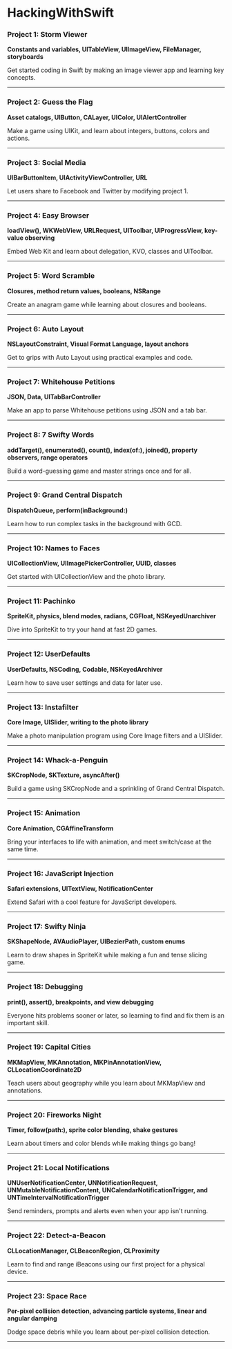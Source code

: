 # HackingWithSwift

### Project 1: Storm Viewer 
**Constants and variables, UITableView, UIImageView, FileManager, storyboards**

Get started coding in Swift by making an image viewer app and learning key concepts.

---

### Project 2: Guess the Flag
**Asset catalogs, UIButton, CALayer, UIColor, UIAlertController**

Make a game using UIKit, and learn about integers, buttons, colors and actions.

---

### Project 3: Social Media
**UIBarButtonItem, UIActivityViewController, URL**

Let users share to Facebook and Twitter by modifying project 1.

---

### Project 4: Easy Browser
**loadView(), WKWebView, URLRequest, UIToolbar, UIProgressView, key-value observing**

Embed Web Kit and learn about delegation, KVO, classes and UIToolbar.

---

### Project 5: Word Scramble
**Closures, method return values, booleans, NSRange**

Create an anagram game while learning about closures and booleans.

---

### Project 6: Auto Layout
**NSLayoutConstraint, Visual Format Language, layout anchors**

Get to grips with Auto Layout using practical examples and code.

---

### Project 7: Whitehouse Petitions
**JSON, Data, UITabBarController**

Make an app to parse Whitehouse petitions using JSON and a tab bar.

---

### Project 8: 7 Swifty Words
**addTarget(), enumerated(), count(), index(of:), joined(), property observers, range operators**

Build a word-guessing game and master strings once and for all.

---

### Project 9: Grand Central Dispatch
**DispatchQueue, perform(inBackground:)**

Learn how to run complex tasks in the background with GCD.

---

### Project 10: Names to Faces
**UICollectionView, UIImagePickerController, UUID, classes**

Get started with UICollectionView and the photo library.

---

### Project 11: Pachinko
**SpriteKit, physics, blend modes, radians, CGFloat, NSKeyedUnarchiver**

Dive into SpriteKit to try your hand at fast 2D games.

---

### Project 12: UserDefaults
**UserDefaults, NSCoding, Codable, NSKeyedArchiver**

Learn how to save user settings and data for later use.

---

### Project 13: Instafilter
**Core Image, UISlider, writing to the photo library**

Make a photo manipulation program using Core Image filters and a UISlider.

---

### Project 14: Whack-a-Penguin
**SKCropNode, SKTexture, asyncAfter()**

Build a game using SKCropNode and a sprinkling of Grand Central Dispatch.

---

### Project 15: Animation
**Core Animation, CGAffineTransform**

Bring your interfaces to life with animation, and meet switch/case at the same time.

---

### Project 16: JavaScript Injection
**Safari extensions, UITextView, NotificationCenter**

Extend Safari with a cool feature for JavaScript developers.

---

### Project 17: Swifty Ninja
**SKShapeNode, AVAudioPlayer, UIBezierPath, custom enums**

Learn to draw shapes in SpriteKit while making a fun and tense slicing game.

---

### Project 18: Debugging
**print(), assert(), breakpoints, and view debugging**

Everyone hits problems sooner or later, so learning to find and fix them is an important skill.

---

### Project 19: Capital Cities
**MKMapView, MKAnnotation, MKPinAnnotationView, CLLocationCoordinate2D**

Teach users about geography while you learn about MKMapView and annotations.

---

### Project 20: Fireworks Night
**Timer, follow(path:), sprite color blending, shake gestures**

Learn about timers and color blends while making things go bang!

---

### Project 21: Local Notifications
**UNUserNotificationCenter, UNNotificationRequest, UNMutableNotificationContent, UNCalendarNotificationTrigger, and UNTimeIntervalNotificationTrigger**

Send reminders, prompts and alerts even when your app isn't running.

---

### Project 22: Detect-a-Beacon
**CLLocationManager, CLBeaconRegion, CLProximity**

Learn to find and range iBeacons using our first project for a physical device.

---

### Project 23: Space Race
**Per-pixel collision detection, advancing particle systems, linear and angular damping**

Dodge space debris while you learn about per-pixel collision detection.

---